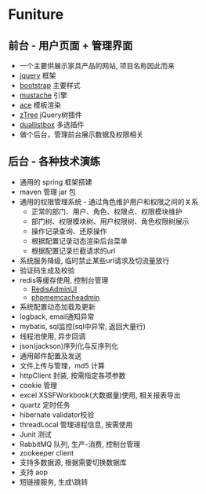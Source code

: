 # Funiture

## 前台 - 用户页面 + 管理界面
* 一个主要供展示家具产品的网站, 项目名称因此而来
* [jquery](http://jquery.com/) 框架
* [bootstrap](http://v3.bootcss.com/) 主要样式
* [mustache](https://github.com/janl/mustache.js) 引擎
* [ace](http://responsiweb.com/themes/preview/ace/1.4/index.html) 模板渲染
* [zTree](http://www.ztree.me/v3/main.php) jQuery树插件
* [duallistbox](https://github.com/istvan-ujjmeszaros/bootstrap-duallistbox) 多选插件
* 做个后台，管理前台展示数据及权限相关

## 后台 - 各种技术演练
* 通用的 spring 框架搭建
* maven 管理 jar 包
* 通用的权限管理系统 - 通过角色维护用户和权限之间的关系
  * 正常的部门、用户、角色、权限点、权限模块维护
  * 部门树、权限模块树、用户权限树、角色权限树展示
  * 操作记录查询、还原操作
  * 根据配置记录动态渲染后台菜单
  * 根据配置记录拦截请求的url
* 系统服务降级, 临时禁止某些url请求及切流量放行
* 验证码生成及校验
* redis等缓存使用, 控制台管理
  * [RedisAdminUI](https://github.com/ServiceStackApps/RedisAdminUI)
  * [phpmemcacheadmin](https://code.google.com/archive/p/phpmemcacheadmin/)
* 系统配置动态加载及更新
* logback, email通知异常
* mybatis, sql监控(sql中异常, 返回大量行)
* 线程池使用, 异步回调
* json(jackson)序列化与反序列化
* 通用邮件配置及发送
* 文件上传与管理，md5 计算
* httpClient 封装, 按需指定各项参数
* cookie 管理
* excel XSSFWorkbook(大数据量)使用, 相关报表导出
* quartz 定时任务
* hibernate validator校验
* threadLocal 管理进程信息, 按需使用
* Junit 测试
* RabbitMQ 队列, 生产-消费, 控制台管理
* zookeeper client
* 支持多数据源, 根据需要切换数据库
* 支持 aop
* 短链接服务, 生成\跳转


